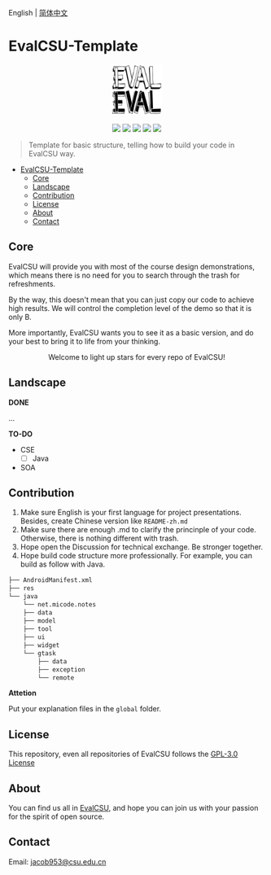 English | [简体中文](/global/README-zh.md)

# EvalCSU-Template

<p align="center"><img alt="LOGO" src="global/img/logo.jpg" width="100px" height="100px" /></p>

<p align="center">
  <img src="https://img.shields.io/github/license/evalcsu/evalcsu" />
  <img src="https://img.shields.io/github/repo-size/evalcsu/evalcsu" />
  <img src="https://img.shields.io/github/issues-raw/evalcsu/evalcsu" />
  <img src="https://img.shields.io/github/issues-pr-closed/evalcsu/evalcsu" />
  <img src="https://img.shields.io/github/milestones/progress-percent/evalcsu/evalcsu/1" />
</p>

> Template for basic structure, telling how to build your code in EvalCSU way.

- [EvalCSU-Template](#evalcsu-template)
  - [Core](#core)
  - [Landscape](#landscape)
  - [Contribution](#contribution)
  - [License](#license)
  - [About](#about)
  - [Contact](#contact)

## Core

EvalCSU will provide you with most of the course design demonstrations, which means there is no need for you to search through the trash for refreshments.

By the way, this doesn't mean that you can just copy our code to achieve high results. We will control the completion level of the demo so that it is only B. 

More importantly, EvalCSU wants you to see it as a basic version, and do your best to bring it to life from your thinking.

<p align="center">Welcome to light up stars for every repo of EvalCSU!</p>

## Landscape

**DONE**

...

**TO-DO**

- CSE
  - [ ] Java
- SOA

## Contribution

1. Make sure English is your first language for project presentations. Besides, create Chinese version like `README-zh.md`
2. Make sure there are enough .md to clarify the princinple of your code. Otherwise, there is nothing different with trash.
3. Hope open the Discussion for technical exchange. Be stronger together.
4. Hope build code structure more professionally. For example, you can build as follow with Java. 

```
├── AndroidManifest.xml
├── res
└── java
    └── net.micode.notes
	├── data
	├── model
	├── tool
	├── ui
	├── widget
	└── gtask
		├── data
		├── exception
 		└── remote
```

**Attetion**

Put your explanation files in the `global` folder.

## License

This repository, even all repositories of EvalCSU follows the [GPL-3.0 License](LICENSE)

## About

You can find us all in [EvalCSU](https://github.com/Jacob953/evalcsu), and hope you can join us with your passion for the spirit of open source.

## Contact

Email: jacob953@csu.edu.cn